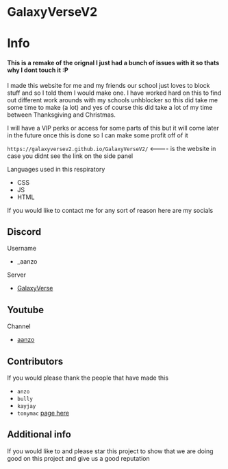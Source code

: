 # GalaxyVerseV2

# Info

#### This is a remake of the orignal I just had a bunch of issues with it so thats why I dont touch it :P

I made this website for me and my friends our school just loves to block stuff and so I told them I would make one. I have worked hard on this to find out different work arounds with my schools unhblocker so this did take me some time to make (a lot)
and yes of course this did take a lot of my time between Thanksgiving and Christmas.

I will have a VIP perks or access for some parts of this but it will come later in the future once this is done so I can make some profit off of it

``https://galaxyversev2.github.io/GalaxyVerseV2/`` <---- is the website in case you didnt see the link on the side panel


Languages used in this respiratory

- CSS
- JS
- HTML

If you would like to contact me for any sort of reason here are my socials
## Discord 
Username
- _aanzo

Server
- [GalaxyVerse](https://discord.gg/ACwwBVtcSG)

## Youtube

Channel
- [aanzo](https://www.youtube.com/@aanzo)


## Contributors


If you would please thank the people that have made this

- `anzo`
- `bully`
- `kayjay`
- `tonymac` [page here](https://github.com/viberverse/viberverse.github.io)

## Additional info 


If you would like to and please star this project to show that we are doing good on this project and give us a good reputation
